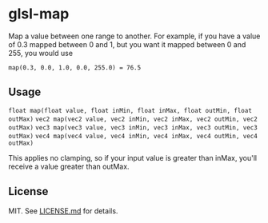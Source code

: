 # glsl-map 

Map a value between one range to another.  For example, if you have a value of 0.3 mapped between 0 and 1, but you want it mapped between 0 and 255, you would use

`map(0.3, 0.0, 1.0, 0.0, 255.0) = 76.5`

## Usage

`float map(float value, float inMin, float inMax, float outMin, float outMax)`
`vec2 map(vec2 value, vec2 inMin, vec2 inMax, vec2 outMin, vec2 outMax)`
`vec3 map(vec3 value, vec3 inMin, vec3 inMax, vec3 outMin, vec3 outMax)`
`vec4 map(vec4 value, vec4 inMin, vec4 inMax, vec4 outMin, vec4 outMax)`

This applies no clamping, so if your input value is greater than inMax, you'll receive a value greater than outMax.

## License

MIT. See [LICENSE.md](http://github.com/msfeldstein/glsl-map/blob/master/LICENSE.md) for details.
